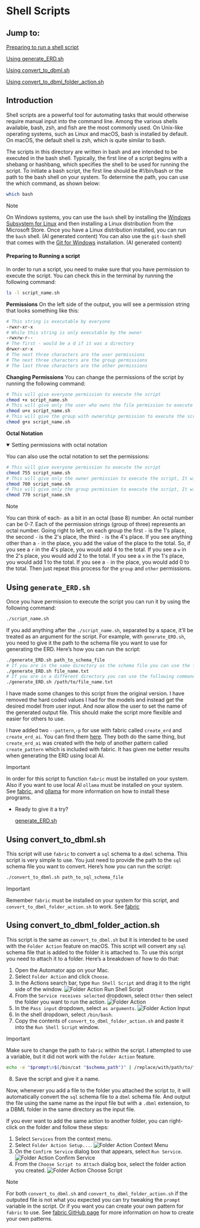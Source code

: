 # Shell Scripts

## Jump to:
[Preparing to run a shell script](#preparing-to-running-a-script)

[Using generate_ERD.sh](#using-generate_erdsh)

[Using convert_to_dbml.sh](#using-convert_to_dbmlsh)

[Using convert_to_dbml_folder_action.sh](#using-convert_to_dbml_folder_actionsh)

## Introduction
Shell scripts are a powerful tool for automating tasks that would otherwise require manual input into the command line. Among the various shells available, bash, zsh, and fish are the most commonly used. On Unix-like operating systems, such as Linux and macOS, bash is installed by default. On macOS, the default shell is zsh, which is quite similar to bash.

The scripts in this directory are written in bash and are intended to be executed in the bash shell. Typically, the first line of a script begins with a shebang or hashbang, which specifies the shell to be used for running the script. To initiate a bash script, the first line should be #!/bin/bash or the path to the bash shell on your system. To determine the path, you can use the which command, as shown below:
```bash
which bash
```
> [!NOTE]
> On Windows systems, you can use the `bash` shell by installing the [Windows Subsystem for Linux](https://docs.microsoft.com/en-us/windows/wsl/install) and then installing a Linux distribution from the Microsoft Store. Once you have a Linux distribution installed, you can run the `bash` shell. (AI generated content)
> You can also use the `git-bash` shell that comes with the [Git for Windows](https://git-scm.com/download/win) installation. (AI generated content)

#### **Preparing to Running a script**
In order to run a script, you need to make sure that you have permission to execute the script. You can check this in the terminal by running the following command:
```bash
ls -l script_name.sh
```
**Permissions**
On the left side of the output, you will see a permission string that looks something like this:
```bash
# This string is executable by everyone
-rwxr-xr-x
# While this string is only executable by the owner
-rwxrw-r--
# The first - would be a d if it was a directory
drwxr-xr-x
# The next three characters are the user permissions
# The next three characters are the group permissions
# The last three characters are the other permissions
```
**Changing Permissions**
You can change the permissions of the script by running the following command:
```bash
# This will give everyone permission to execute the script
chmod +x script_name.sh
# This will give only the user who owns the file permission to execute the script
chmod u+x script_name.sh
# This will give the group with ownership permission to execute the script
chmod g+x script_name.sh
```
**Octal Notation**

<details open>
<summary>Setting permissions with octal notation</summary>

You can also use the octal notation to set the permissions:
```bash
# This will give everyone permission to execute the script
chmod 755 script_name.sh
# This will give only the owner permission to execute the script, It will also remove read and write permissions from the group and other
chmod 700 script_name.sh
# This will give only the group permission to execute the script, It will also remove read and write permissions from other, and give read, write, and execute permissions to the group
chmod 770 script_name.sh
```

> [!NOTE]
> You can think of each`-` as a bit in an octal (base 8) number. An octal number can be 0-7. Each of the permission strings (group of three) represents an octal number. Going right to left, on each group the first `-` is the 1's place, the second `-` is the 2's place, the third `-` is the 4's place. If you see anything other than a `-` in the place, you add the value of the place to the total. So, if you see a `r` in the 4's place, you would add 4 to the total. If you see a `w` in the 2's place, you would add 2 to the total. If you see a `x` in the 1's place, you would add 1 to the total. If you see a `-` in the place, you would add 0 to the total. Then just repeat this process for the `group` and `other` permissions.

</details>

## Using `generate_ERD.sh`

Once you have permission to execute the script you can run it by using the following command:
```bash
./script_name.sh
```
If you add anything after the `./script_name.sh`, separated by a space, it’ll be treated as an argument for the script. For example, with `generate_ERD.sh`, you need to give it the path to the schema file you want to use for generating the ERD. Here’s how you can run the script:
```bash
./generate_ERD.sh path_to_schema_file
# If you are in the same directory as the schema file you can use the following command
./generate_ERD.sh file_name.txt
# If you are in a different directory you can use the following command
./generate_ERD.sh /path/to/file_name.txt
```
I have made some changes to this script from the original version. I have removed the hard coded values I had for the models and instead get the desired model from user input. And now allow the user to set the name of the generated output file. This should make the script more flexible and easier for others to use. 

I have added two `--pattern`,`-p` for use with fabric called `create_erd` and `create_erd_ai`. You can find them [here](Tool/fabric/patterns). They both do the same thing, but `create_erd_ai` was created with the help of another pattern called `create_pattern` which is included with fabric. It has given me better results when generating the ERD using local AI.

> [!IMPORTANT]
> In order for this script to function `fabric` must be installed on your system. Also if you want to use local AI `ollama` must be installed on your system. See [fabric](https://github.com/danielmiessler/fabric/tree/main), and [ollama](https://ollama.com) for more information on how to install these programs.
- Ready to give it a try? 

    [generate_ERD.sh](generate_ERD.sh)

## Using convert_to_dbml.sh

This script will use `fabric` to convert a `sql` schema to a `dbml` schema. This script is very simple to use. You just need to provide the path to the `sql` schema file you want to convert. Here’s how you can run the script:
```bash
./convert_to_dbml.sh path_to_sql_schema_file
```
> [!IMPORTANT]
> Remember `fabric` must be installed on your system for this script, and `convert_to_dbml_folder_action.sh` to work. See [fabric](/Tools/fabric/)
## Using convert_to_dbml_folder_action.sh
This script is the same as `convert_to_dbml.sh` but it is intended to be used with the `Folder Action` feature on macOS. This script will convert any `sql` schema file that is added to the folder it is attached to. To use this script you need to attach it to a folder. Here’s a breakdown of how to do that:

1. Open the Automator app on your Mac.
2. Select `Folder Action` and click `Choose`.
3. In the Actions search bar, type `Run Shell Script` and drag it to the right side of the window.
![Folder Action Run Shell Script](/Scripts/Resources/Images/action_search.png)
4. From the `Service receives selected` dropdown, select `Other` then select the folder you want to run the action.
![Folder Action](/Scripts/Resources/Images/action_folder.png)
5. In the `Pass input` dropdown, select `as arguments`.
![Folder Action Input](/Scripts/Resources/Images/action_input.png)
6. In the shell dropdown, select `/bin/bash`.
7. Copy the contents of `convert_to_dbml_folder_action.sh` and paste it into the `Run Shell Script` window.
> [!IMPORTANT]
> Make sure to change the path to `fabric` within the script. I attempted to use a variable, but it did not work with the `Folder Action` feature.
> ```bash
> echo -e "$prompt\n$(/bin/cat "$schema_path")" | /replace/with/path/to/fabric --output "$output_path/$file_name_no_ext.dbml"
> ```
8. Save the script and give it a name.

Now, whenever you add a file to the folder you attached the script to, it will automatically convert the `sql` schema file to a `dbml` schema file. And output the file using the same name as the input file but with a `.dbml` extension, to a DBML folder in the same directory as the input file.

If you ever want to add the same action to another folder, you can right-click on the folder and follow these steps:

1. Select `Services` from the context menu.
2. Select `Folder Action Setup...`.
![Folder Action Context Menu](/Scripts/Resources/Images/folder_action.png)
3. On the `Confirm Service` dialog box that appears, select `Run Service`.
![Folder Action Confirm Service](/Scripts/Resources/Images/run_service.png)
4. From the `Choose Script to Attach` dialog box, select the folder action you created.
![Folder Action Choose Script](/Scripts/Resources/Images/action_attach.png)


>[!NOTE]
> For both `convert_to_dbml.sh` and `convert_to_dbml_folder_action.sh` if the outputed file is not what you expected you can try tweaking the `prompt` variable in the script. Or if you want you can create your own pattern for `fabric` to use. See [fabric GitHub page](https://github.com/danielmiessler/fabric/tree/main) for more information on how to create your own patterns.